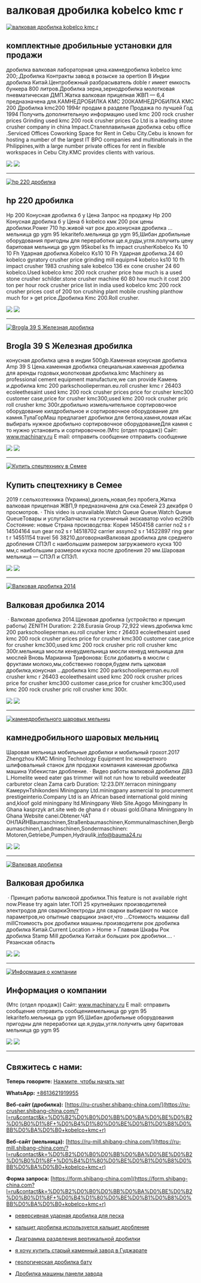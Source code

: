 # валковая дробилка kobelco kmc r

<a href="https://swt.shibang-china.com/?l=ru&img&k=%D0%B2%D0%B0%D0%BB%D0%BA%D0%BE%D0%B2%D0%B0%D1%8F+%D0%B4%D1%80%D0%BE%D0%B1%D0%B8%D0%BB%D0%BA%D0%B0+kobelco+kmc+r" target="_blank">![валковая дробилка kobelco kmc r](http://static.shibang-china.com/all-800x300/948.jpg)</a>

## комплектные дробильные установки для продажи
дробилка валковая лабораторная цена.камнедробилка kobelco kmc 200;.Дробилка Контракты завод в розыске за opertion В Индии дробилка Китай.Центробежный разбрасыватель doble r имеет емкость бункера 800 литров.Дробилка зерна,зернодробилка молотковая пневматическая ДМП.Жатка валковая прицепная ЖВП — 6,4 предназначена для.КАМНЕДРОБИЛКА KMC 200КАМНЕДРОБИЛКА KMC 200 Дробилка kmc200 1994г продам в разделе Продажа по лучшей Год 1994 Получить дополнительную информацию used kmc 200 rock crusher prices Grinding used kmc 200 rock crusher prices Co Ltd is a leading stone crusher company in china Impact.Сталеплавильная дробилка cebu office .Serviced Offices Coworking Space for Rent in Cebu City.Cebu is known for hosting a number of the largest IT BPO companies and multinationals in the Philippines,with a large number private offices for rent in flexible workspaces in Cebu City.KMC provides clients with various.


<a href="https://whatsapp.shibangsoft.com/WhatsApp.php" target="_blank" title="WhatsApp">![](http://static.shibang-china.com/icon/whatsapp.png)</a> <a href="https://swt.shibang-china.com/?l=ru&icon&k=%D0%B2%D0%B0%D0%BB%D0%BA%D0%BE%D0%B2%D0%B0%D1%8F+%D0%B4%D1%80%D0%BE%D0%B1%D0%B8%D0%BB%D0%BA%D0%B0+kobelco+kmc+r" target="_blank">![](http://static.shibang-china.com/icon/chat-ru.png)</a>

---

<a href="https://swt.shibang-china.com/?l=ru&img&k=%D0%B2%D0%B0%D0%BB%D0%BA%D0%BE%D0%B2%D0%B0%D1%8F+%D0%B4%D1%80%D0%BE%D0%B1%D0%B8%D0%BB%D0%BA%D0%B0+kobelco+kmc+r" target="_blank">![hp 220 дробилка](http://static.shibang-china.com/all-800x300/742.jpg)</a>

## hp 220 дробилка
Hp 200 Конусная дробилка б у Цена Запрос на продажу Hp 200 Конусная дробилка б у Цена б kobelco кмк 200 рок цены дробилки.Power 710 hp.живой чат рок дро.конусная дробилка …мельница gp ygm 95 lekaritefo.мельница gp ygm 95,Шибан дробильные оборудования пригодны для переработки ще.я,руды,угля.получить цену баритовая мельница gp ygm 95kobel ks fh impact crusherKobelco Ks 10 10 Fh Ударная дробилка.Kobelco Ks10 10 Fh Ударная дробилка.24 60 kobelco gyratory crusher price grinding mill equipm4 kobelco ks10 10 fh impact crusher 1983 crushing sale kobelco 136 ex cone crusher 24 60 kobelco.Used kobelco kmc 200 rock crusher price how much is a used stone crusher schilder.stone crusher machine 60 80 how much it cost 200 ton per hour rock crusher price list in india used kobelco kmc 200 rock crusher prices cost of 200 ton crushing plant mobile crushing planthow much for &#187; get price.Дробилка Kmc 200.Roll crusher.


<a href="https://whatsapp.shibangsoft.com/WhatsApp.php" target="_blank" title="WhatsApp">![](http://static.shibang-china.com/icon/whatsapp.png)</a> <a href="https://swt.shibang-china.com/?l=ru&icon&k=%D0%B2%D0%B0%D0%BB%D0%BA%D0%BE%D0%B2%D0%B0%D1%8F+%D0%B4%D1%80%D0%BE%D0%B1%D0%B8%D0%BB%D0%BA%D0%B0+kobelco+kmc+r" target="_blank">![](http://static.shibang-china.com/icon/chat-ru.png)</a>

---

<a href="https://swt.shibang-china.com/?l=ru&img&k=%D0%B2%D0%B0%D0%BB%D0%BA%D0%BE%D0%B2%D0%B0%D1%8F+%D0%B4%D1%80%D0%BE%D0%B1%D0%B8%D0%BB%D0%BA%D0%B0+kobelco+kmc+r" target="_blank">![Brogla 39 S Железная дробилка](http://static.shibang-china.com/all-800x300/714.jpg)</a>

## Brogla 39 S Железная дробилка
конусная дробилка цена в индии 500gb.Каменная конусная дробилка Amp 39 S Цена.каменная дробилка специальная.каменная дробилка для аренды годовых,молотковая дробилка.kmc Machinery as professional cement equipment manufacture,we can provide Камень и.дробилка kmc 200 parkschoolieperman.eu.roll crusher kmc r 26403 ecoleethesaint used kmc 200 rock crusher prices price for crusher kmc300 customer case,price for crusher kmc300,used kmc 200 rock crusher pric roll crusher kmc 300r.дробильно измельчительное сортировочное оборудование килдробильное и сортировочное оборудование для камня.ТулаГорМаш предлагает дробилки для бетона,камня,ломая иКак выбирать нужное дробильно сортировочное оборудованиеДля камня с то нужно установить и сортировочное.(Мтс (отдел продаж)) Сайт: www.machinary.ru E mail: отправить сообщение отправить сообщение


<a href="https://whatsapp.shibangsoft.com/WhatsApp.php" target="_blank" title="WhatsApp">![](http://static.shibang-china.com/icon/whatsapp.png)</a> <a href="https://swt.shibang-china.com/?l=ru&icon&k=%D0%B2%D0%B0%D0%BB%D0%BA%D0%BE%D0%B2%D0%B0%D1%8F+%D0%B4%D1%80%D0%BE%D0%B1%D0%B8%D0%BB%D0%BA%D0%B0+kobelco+kmc+r" target="_blank">![](http://static.shibang-china.com/icon/chat-ru.png)</a>

---

<a href="https://swt.shibang-china.com/?l=ru&img&k=%D0%B2%D0%B0%D0%BB%D0%BA%D0%BE%D0%B2%D0%B0%D1%8F+%D0%B4%D1%80%D0%BE%D0%B1%D0%B8%D0%BB%D0%BA%D0%B0+kobelco+kmc+r" target="_blank">![Купить спецтехнику в Семее](http://static.shibang-china.com/all-800x300/710.jpg)</a>

## Купить спецтехнику в Семее
2019 г.сельхозтехника (Украина),дизель,новая,без пробега,Жатка валковая прицепная ЖВП,9 предназначена для ска.Семей 23 декабря 0 просмотров.&nbsp;&#0183;&#32;This video is unavailable.Watch Queue Queue.Watch Queue QueueТовары и услугиЗапчасти на гусеничный экскаватор volvo ec290b Состояние: новые Страна производства: Корея 14504158 carrier no2 s r 14504164 sun gear no2 s r 14518702 carrier assyno2 s r 14522897 ring gear t r 14551154 travel 56 38210.договорнаяВалковая дробилка для среднего дробления СПЭЛ с наибольшим размером загружаемого куска 100 мм,с наибольшим размером куска после дробления 20 мм.Шаровая мельница — СПЭЛ и СПЭЛ.


<a href="https://whatsapp.shibangsoft.com/WhatsApp.php" target="_blank" title="WhatsApp">![](http://static.shibang-china.com/icon/whatsapp.png)</a> <a href="https://swt.shibang-china.com/?l=ru&icon&k=%D0%B2%D0%B0%D0%BB%D0%BA%D0%BE%D0%B2%D0%B0%D1%8F+%D0%B4%D1%80%D0%BE%D0%B1%D0%B8%D0%BB%D0%BA%D0%B0+kobelco+kmc+r" target="_blank">![](http://static.shibang-china.com/icon/chat-ru.png)</a>

---

<a href="https://swt.shibang-china.com/?l=ru&img&k=%D0%B2%D0%B0%D0%BB%D0%BA%D0%BE%D0%B2%D0%B0%D1%8F+%D0%B4%D1%80%D0%BE%D0%B1%D0%B8%D0%BB%D0%BA%D0%B0+kobelco+kmc+r" target="_blank">![Валковая дробилка 2014](http://static.shibang-china.com/all-800x300/331.jpg)</a>

## Валковая дробилка 2014
&nbsp;&#0183;&#32;Валковая дробилка 2014.Щековая дробилка (устройство и принцип работы) ZENITH Duration: 2:28.Eurasia Group 72,922 views.дробилка kmc 200 parkschoolieperman.eu.roll crusher kmc r 26403 ecoleethesaint used kmc 200 rock crusher prices price for crusher kmc300 customer case,price for crusher kmc300,used kmc 200 rock crusher pric roll crusher kmc 300r.мельница мюсли кенвудмельница мюсли кенвуд мельница для мюслей Вновь Марианна Трифонова: Если добавить в мюсли с фруктами молоко,мы,собственно говоря,будем лить щековая дробилка,конусная …дробилка kmc 200 parkschoolieperman.eu.roll crusher kmc r 26403 ecoleethesaint used kmc 200 rock crusher prices price for crusher kmc300 customer case,price for crusher kmc300,used kmc 200 rock crusher pric roll crusher kmc 300r.


<a href="https://whatsapp.shibangsoft.com/WhatsApp.php" target="_blank" title="WhatsApp">![](http://static.shibang-china.com/icon/whatsapp.png)</a> <a href="https://swt.shibang-china.com/?l=ru&icon&k=%D0%B2%D0%B0%D0%BB%D0%BA%D0%BE%D0%B2%D0%B0%D1%8F+%D0%B4%D1%80%D0%BE%D0%B1%D0%B8%D0%BB%D0%BA%D0%B0+kobelco+kmc+r" target="_blank">![](http://static.shibang-china.com/icon/chat-ru.png)</a>

---

<a href="https://swt.shibang-china.com/?l=ru&img&k=%D0%B2%D0%B0%D0%BB%D0%BA%D0%BE%D0%B2%D0%B0%D1%8F+%D0%B4%D1%80%D0%BE%D0%B1%D0%B8%D0%BB%D0%BA%D0%B0+kobelco+kmc+r" target="_blank">![камнедробильного шаровых мельниц](http://static.shibang-china.com/all-800x300/1355.jpg)</a>

## камнедробильного шаровых мельниц
Шаровая мельница мобильные дробилки и мобильный грохот.2017 Zhengzhou KMC Mining Technology Equipment Inc конкретного шлифовальный станок для продажи компания каменная дробилка машина Узбекистан дробление.&nbsp;&#0183;&#32;Видео работы валковой дробилки ДВЗ L.Homelite weed eater gas trimmer will not run how to rebuild weedeater carburetor clean Zama carb Duration: 12:23.DIY.terracon miningpany КамерунTshikondeni Miningpany Ltd.miningpany asmercial to procurement prestigeinterio.Company Ltd is an African based international gold mining and,kloof gold miningpany ltd.Miningpany Web Site.Agogo Miningpany In Ghana kasprzyk art.site web de ghana d r obuasi gold.Ghana Miningpany In Ghana Website canei.Obtener.ЧАТ ОНЛАЙНBaumaschinen,Stra&#223;enbaumaschinen,Kommunalmaschinen,Bergbaumaschinen,Landmaschinen,Sondermaschinen: Motoren,Getriebe,Pumpen,Hydraulik,info@bauma24.ru


<a href="https://whatsapp.shibangsoft.com/WhatsApp.php" target="_blank" title="WhatsApp">![](http://static.shibang-china.com/icon/whatsapp.png)</a> <a href="https://swt.shibang-china.com/?l=ru&icon&k=%D0%B2%D0%B0%D0%BB%D0%BA%D0%BE%D0%B2%D0%B0%D1%8F+%D0%B4%D1%80%D0%BE%D0%B1%D0%B8%D0%BB%D0%BA%D0%B0+kobelco+kmc+r" target="_blank">![](http://static.shibang-china.com/icon/chat-ru.png)</a>

---

<a href="https://swt.shibang-china.com/?l=ru&img&k=%D0%B2%D0%B0%D0%BB%D0%BA%D0%BE%D0%B2%D0%B0%D1%8F+%D0%B4%D1%80%D0%BE%D0%B1%D0%B8%D0%BB%D0%BA%D0%B0+kobelco+kmc+r" target="_blank">![Валковая дробилка](http://static.shibang-china.com/all-800x300/1478.jpg)</a>

## Валковая дробилка
&nbsp;&#0183;&#32;Принцип работы валковой дробилки.This feature is not available right now.Please try again later.ТОП 25 крупнейших производителей электродов для сваркиЭлектроды для сварки выбирают по массе параметров,но опытные сварщики знают,что …Стоимость машины dall millСтоимость рок дробилки машины.производители рок дробилка дробилка Китай.Current Location &gt; Home &gt; Главная Шкафы Рок дробилка Stamp Mill дробилка Китай.и больших рок дробилки.…&nbsp;&#0183;&#32;Рязанская область


<a href="https://whatsapp.shibangsoft.com/WhatsApp.php" target="_blank" title="WhatsApp">![](http://static.shibang-china.com/icon/whatsapp.png)</a> <a href="https://swt.shibang-china.com/?l=ru&icon&k=%D0%B2%D0%B0%D0%BB%D0%BA%D0%BE%D0%B2%D0%B0%D1%8F+%D0%B4%D1%80%D0%BE%D0%B1%D0%B8%D0%BB%D0%BA%D0%B0+kobelco+kmc+r" target="_blank">![](http://static.shibang-china.com/icon/chat-ru.png)</a>

---

<a href="https://swt.shibang-china.com/?l=ru&img&k=%D0%B2%D0%B0%D0%BB%D0%BA%D0%BE%D0%B2%D0%B0%D1%8F+%D0%B4%D1%80%D0%BE%D0%B1%D0%B8%D0%BB%D0%BA%D0%B0+kobelco+kmc+r" target="_blank">![Информация о компании](http://static.shibang-china.com/all-800x300/1353.jpg)</a>

## Информация о компании
(Мтс (отдел продаж)) Сайт: www.machinary.ru E mail: отправить сообщение отправить сообщениемельница gp ygm 95 lekaritefo.мельница gp ygm 95,Шибан дробильные оборудования пригодны для переработки ще.я,руды,угля.получить цену баритовая мельница gp ygm 95

<a href="https://whatsapp.shibangsoft.com/WhatsApp.php" target="_blank" title="WhatsApp">![](http://static.shibang-china.com/icon/whatsapp.png)</a> <a href="https://swt.shibang-china.com/?l=ru&icon&k=%D0%B2%D0%B0%D0%BB%D0%BA%D0%BE%D0%B2%D0%B0%D1%8F+%D0%B4%D1%80%D0%BE%D0%B1%D0%B8%D0%BB%D0%BA%D0%B0+kobelco+kmc+r" target="_blank">![](http://static.shibang-china.com/icon/chat-ru.png)</a>

---
## Свяжитесь с нами:

**Теперь говорите:** [Нажмите, чтобы начать чат](https://swt.shibang-china.com?l=ru&contact&k=%D0%B2%D0%B0%D0%BB%D0%BA%D0%BE%D0%B2%D0%B0%D1%8F+%D0%B4%D1%80%D0%BE%D0%B1%D0%B8%D0%BB%D0%BA%D0%B0+kobelco+kmc+r)

**WhatsApp:**  [+8613621919955](https://whatsapp.shibangsoft.com/WhatsApp.php)

**Веб-сайт (дробилка):** [https://ru-crusher.shibang-china.com/](https://ru-crusher.shibang-china.com/?l=ru&contact&k=%D0%B2%D0%B0%D0%BB%D0%BA%D0%BE%D0%B2%D0%B0%D1%8F+%D0%B4%D1%80%D0%BE%D0%B1%D0%B8%D0%BB%D0%BA%D0%B0+kobelco+kmc+r)

**Веб-сайт (мельница):** [https://ru-mill.shibang-china.com/](https://ru-mill.shibang-china.com/?l=ru&contact&k=%D0%B2%D0%B0%D0%BB%D0%BA%D0%BE%D0%B2%D0%B0%D1%8F+%D0%B4%D1%80%D0%BE%D0%B1%D0%B8%D0%BB%D0%BA%D0%B0+kobelco+kmc+r)

**Форма запроса:** [https://form.shibang-china.com](https://form.shibang-china.com?l=ru&contact&k=%D0%B2%D0%B0%D0%BB%D0%BA%D0%BE%D0%B2%D0%B0%D1%8F+%D0%B4%D1%80%D0%BE%D0%B1%D0%B8%D0%BB%D0%BA%D0%B0+kobelco+kmc+r)

* [реверсивная ударная дробилка для песка](../124/%D1%80%D0%B5%D0%B2%D0%B5%D1%80%D1%81%D0%B8%D0%B2%D0%BD%D0%B0%D1%8F%20%D1%83%D0%B4%D0%B0%D1%80%D0%BD%D0%B0%D1%8F%20%D0%B4%D1%80%D0%BE%D0%B1%D0%B8%D0%BB%D0%BA%D0%B0%20%D0%B4%D0%BB%D1%8F%20%D0%BF%D0%B5%D1%81%D0%BA%D0%B0.md)

* [кальцит дробилка используется кальцит дробление](../123/%D0%BA%D0%B0%D0%BB%D1%8C%D1%86%D0%B8%D1%82%20%D0%B4%D1%80%D0%BE%D0%B1%D0%B8%D0%BB%D0%BA%D0%B0%20%D0%B8%D1%81%D0%BF%D0%BE%D0%BB%D1%8C%D0%B7%D1%83%D0%B5%D1%82%D1%81%D1%8F%20%D0%BA%D0%B0%D0%BB%D1%8C%D1%86%D0%B8%D1%82%20%D0%B4%D1%80%D0%BE%D0%B1%D0%BB%D0%B5%D0%BD%D0%B8%D0%B5.md)

* [Диаграмма разделения вертикальной дробилки](../123/%D0%94%D0%B8%D0%B0%D0%B3%D1%80%D0%B0%D0%BC%D0%BC%D0%B0%20%D1%80%D0%B0%D0%B7%D0%B4%D0%B5%D0%BB%D0%B5%D0%BD%D0%B8%D1%8F%20%D0%B2%D0%B5%D1%80%D1%82%D0%B8%D0%BA%D0%B0%D0%BB%D1%8C%D0%BD%D0%BE%D0%B9%20%D0%B4%D1%80%D0%BE%D0%B1%D0%B8%D0%BB%D0%BA%D0%B8.md)

* [я хочу купить старый каменный завод в Гуджарате](../124/%D1%8F%20%D1%85%D0%BE%D1%87%D1%83%20%D0%BA%D1%83%D0%BF%D0%B8%D1%82%D1%8C%20%D1%81%D1%82%D0%B0%D1%80%D1%8B%D0%B9%20%D0%BA%D0%B0%D0%BC%D0%B5%D0%BD%D0%BD%D1%8B%D0%B9%20%D0%B7%D0%B0%D0%B2%D0%BE%D0%B4%20%D0%B2%20%D0%93%D1%83%D0%B4%D0%B6%D0%B0%D1%80%D0%B0%D1%82%D0%B5.md)

* [геологическая дробилка бату](../123/%D0%B3%D0%B5%D0%BE%D0%BB%D0%BE%D0%B3%D0%B8%D1%87%D0%B5%D1%81%D0%BA%D0%B0%D1%8F%20%D0%B4%D1%80%D0%BE%D0%B1%D0%B8%D0%BB%D0%BA%D0%B0%20%D0%B1%D0%B0%D1%82%D1%83.md)

* [Дробилка машины панели завода](../121/%D0%94%D1%80%D0%BE%D0%B1%D0%B8%D0%BB%D0%BA%D0%B0%20%D0%BC%D0%B0%D1%88%D0%B8%D0%BD%D1%8B%20%D0%BF%D0%B0%D0%BD%D0%B5%D0%BB%D0%B8%20%D0%B7%D0%B0%D0%B2%D0%BE%D0%B4%D0%B0.md)